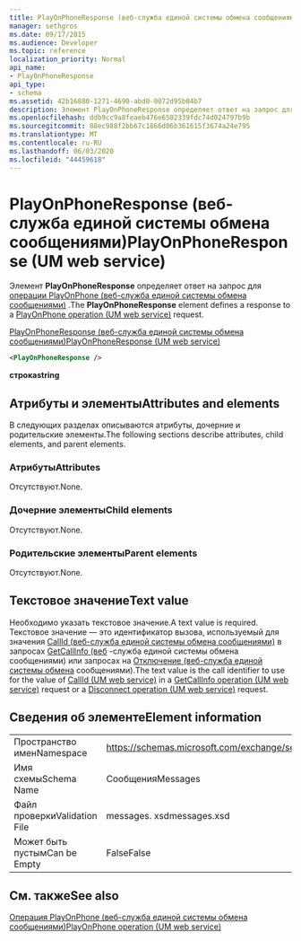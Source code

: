 ```yaml
---
title: PlayOnPhoneResponse (веб-служба единой системы обмена сообщениями)
manager: sethgros
ms.date: 09/17/2015
ms.audience: Developer
ms.topic: reference
localization_priority: Normal
api_name:
- PlayOnPhoneResponse
api_type:
- schema
ms.assetid: 42b16880-1271-4690-abd0-0072d95b04b7
description: Элемент PlayOnPhoneResponse определяет ответ на запрос для операции PlayOnPhone (веб-служба единой системы обмена сообщениями).
ms.openlocfilehash: ddb9cc9a8feaeb476e6502339fdc74d024797b9b
ms.sourcegitcommit: 88ec988f2bb67c1866d06b361615f3674a24e795
ms.translationtype: MT
ms.contentlocale: ru-RU
ms.lasthandoff: 06/03/2020
ms.locfileid: "44459618"
---
```

# <a name="playonphoneresponse-um-web-service"></a><span data-ttu-id="229db-103">PlayOnPhoneResponse (веб-служба единой системы обмена сообщениями)</span><span class="sxs-lookup"><span data-stu-id="229db-103">PlayOnPhoneResponse (UM web service)</span></span>

<span data-ttu-id="229db-104">Элемент **PlayOnPhoneResponse** определяет ответ на запрос для [операции PlayOnPhone (веб-служба единой системы обмена сообщениями)](playonphone-operation-um-web-service.md) .</span><span class="sxs-lookup"><span data-stu-id="229db-104">The **PlayOnPhoneResponse** element defines a response to a [PlayOnPhone operation (UM web service)](playonphone-operation-um-web-service.md) request.</span></span> 
  
[<span data-ttu-id="229db-105">PlayOnPhoneResponse (веб-служба единой системы обмена сообщениями)</span><span class="sxs-lookup"><span data-stu-id="229db-105">PlayOnPhoneResponse (UM web service)</span></span>](playonphoneresponse-um-web-service.md)
  
```xml
<PlayOnPhoneResponse />
```

 <span data-ttu-id="229db-106">**строка**</span><span class="sxs-lookup"><span data-stu-id="229db-106">**string**</span></span>
## <a name="attributes-and-elements"></a><span data-ttu-id="229db-107">Атрибуты и элементы</span><span class="sxs-lookup"><span data-stu-id="229db-107">Attributes and elements</span></span>

<span data-ttu-id="229db-108">В следующих разделах описываются атрибуты, дочерние и родительские элементы.</span><span class="sxs-lookup"><span data-stu-id="229db-108">The following sections describe attributes, child elements, and parent elements.</span></span>
  
### <a name="attributes"></a><span data-ttu-id="229db-109">Атрибуты</span><span class="sxs-lookup"><span data-stu-id="229db-109">Attributes</span></span>

<span data-ttu-id="229db-110">Отсутствуют.</span><span class="sxs-lookup"><span data-stu-id="229db-110">None.</span></span>
  
### <a name="child-elements"></a><span data-ttu-id="229db-111">Дочерние элементы</span><span class="sxs-lookup"><span data-stu-id="229db-111">Child elements</span></span>

<span data-ttu-id="229db-112">Отсутствуют.</span><span class="sxs-lookup"><span data-stu-id="229db-112">None.</span></span>
  
### <a name="parent-elements"></a><span data-ttu-id="229db-113">Родительские элементы</span><span class="sxs-lookup"><span data-stu-id="229db-113">Parent elements</span></span>

<span data-ttu-id="229db-114">Отсутствуют.</span><span class="sxs-lookup"><span data-stu-id="229db-114">None.</span></span>
  
## <a name="text-value"></a><span data-ttu-id="229db-115">Текстовое значение</span><span class="sxs-lookup"><span data-stu-id="229db-115">Text value</span></span>

<span data-ttu-id="229db-116">Необходимо указать текстовое значение.</span><span class="sxs-lookup"><span data-stu-id="229db-116">A text value is required.</span></span> <span data-ttu-id="229db-117">Текстовое значение — это идентификатор вызова, используемый для значения [CallId (веб-служба единой системы обмена сообщениями)](callid-um-web-service.md) в запросах [GetCallInfo (веб](getcallinfo-operation-um-web-service.md) -служба единой системы обмена сообщениями) или запросах на [Отключение (веб-служба единой системы обмена](disconnect-operation-um-web-service.md) сообщениями).</span><span class="sxs-lookup"><span data-stu-id="229db-117">The text value is the call identifier to use for the value of [CallId (UM web service)](callid-um-web-service.md) in a [GetCallInfo operation (UM web service)](getcallinfo-operation-um-web-service.md) request or a [Disconnect operation (UM web service)](disconnect-operation-um-web-service.md) request.</span></span> 
  
## <a name="element-information"></a><span data-ttu-id="229db-118">Сведения об элементе</span><span class="sxs-lookup"><span data-stu-id="229db-118">Element information</span></span>

|||
|:-----|:-----|
|<span data-ttu-id="229db-119">Пространство имен</span><span class="sxs-lookup"><span data-stu-id="229db-119">Namespace</span></span>  <br/> |https://schemas.microsoft.com/exchange/services/2006/messages  <br/> |
|<span data-ttu-id="229db-120">Имя схемы</span><span class="sxs-lookup"><span data-stu-id="229db-120">Schema Name</span></span>  <br/> |<span data-ttu-id="229db-121">Сообщения</span><span class="sxs-lookup"><span data-stu-id="229db-121">Messages</span></span>  <br/> |
|<span data-ttu-id="229db-122">Файл проверки</span><span class="sxs-lookup"><span data-stu-id="229db-122">Validation File</span></span>  <br/> |<span data-ttu-id="229db-123">messages. xsd</span><span class="sxs-lookup"><span data-stu-id="229db-123">messages.xsd</span></span>  <br/> |
|<span data-ttu-id="229db-124">Может быть пустым</span><span class="sxs-lookup"><span data-stu-id="229db-124">Can be Empty</span></span>  <br/> |<span data-ttu-id="229db-125">False</span><span class="sxs-lookup"><span data-stu-id="229db-125">False</span></span>  <br/> |
   
## <a name="see-also"></a><span data-ttu-id="229db-126">См. также</span><span class="sxs-lookup"><span data-stu-id="229db-126">See also</span></span>



[<span data-ttu-id="229db-127">Операция PlayOnPhone (веб-служба единой системы обмена сообщениями)</span><span class="sxs-lookup"><span data-stu-id="229db-127">PlayOnPhone operation (UM web service)</span></span>](playonphone-operation-um-web-service.md)

